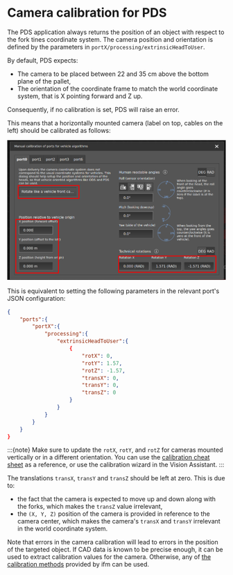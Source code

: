 # Camera calibration for PDS

The PDS application always returns the position of an object with respect to the fork tines coordinate system.
The camera position and orientation is defined by the parameters in `portX/processing/extrinsicHeadToUser`.

By default, PDS expects:
- The camera to be placed between 22 and 35 cm above the bottom plane of the pallet,
- The orientation of the coordinate frame to match the world coordinate system, that is X pointing forward and Z up.

Consequently, if no calibration is set, PDS will raise an error.

This means that a horizontally mounted camera (label on top, cables on the left) should be calibrated as follows:  

![Calibration for a PDS camera](resources/calibration.png)

This is equivalent to setting the following parameters in the relevant port's JSON configuration:
```json
{
    "ports":{
        "portX":{
            "processing":{
                "extrinsicHeadToUser":{
                    {
                        "rotX": 0,
                        "rotY": 1.57,
                        "rotZ": -1.57,
                        "transX": 0,
                        "transY": 0,
                        "transZ": 0
                    }
                }
            }
        }
    }
}
```
:::{note}
Make sure to update the `rotX`, `rotY`, and `rotZ` for cameras mounted vertically or in a different orientation. You can use the [calibration cheat sheet](/SoftwareInterfaces/Toolbox/IntroToCalibrations/calibration_cheat_sheet.md) as a reference, or use the calibration wizard in the Vision Assistant.
:::

The translations `transX`, `transY` and `transZ` should be left at zero. This is due to:
- the fact that the camera is expected to move up and down along with the forks, which makes the `transZ` value irrelevant,
- the `(X, Y, Z)` position of the camera is provided in reference to the camera center, which makes the camera's `transX` and `transY` irrelevant in the world coordinate system.

Note that errors in the camera calibration will lead to errors in the position of the targeted object. If CAD data is known to be precise enough, it can be used to extract calibration values for the camera. Otherwise, any of [the calibration methods](/SoftwareInterfaces/Toolbox/ExtrinsicCalibration/README.md) provided by ifm can be used.